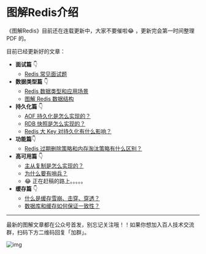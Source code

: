 # 图解Redis介绍

《图解Redis》目前还在连载更新中，大家不要催啦:joy: ，更新完会第一时间整理 PDF 的。

目前已经更新好的文章：
- **面试篇** :point_down:
   - [Redis 常见面试题](/redis/base/redis_interview.md)
- **数据类型篇** :point_down:
   - [Redis 数据类型和应用场景](/redis/data_struct/command.md)
   - [图解 Redis 数据结构](/redis/data_struct/data_struct.md)
- **持久化篇** :point_down:
	- [AOF 持久化是怎么实现的？](/redis/storage/aof.md) 	
	- [RDB 快照是怎么实现的？](/redis/storage/rdb.md) 
	- [Redis 大 Key 对持久化有什么影响？](/redis/storage/bigkey_aof_rdb.md) 
- **功能篇**:point_down:
   - [Redis 过期删除策略和内存淘汰策略有什么区别？](/redis/module/strategy.md) 
- **高可用篇** :point_down:
   - [主从复制是怎么实现的？](/redis/cluster/master_slave_replication.md) 	
   - [为什么要有哨兵？](/redis/cluster/sentinel.html)
   - :joy:  正在赶稿的路上。。。。。
- **缓存篇** :point_down:
   - [什么是缓存雪崩、击穿、穿透？](/redis/cluster/cache_problem.md) 	
   - [数据库和缓存如何保证一致性？](/redis/architecture/mysql_redis_consistency.md) 	

----

最新的图解文章都在公众号首发，别忘记关注哦！！如果你想加入百人技术交流群，扫码下方二维码回复「加群」。

![img](https://cdn.xiaolincoding.com/gh/xiaolincoder/ImageHost3@main/%E5%85%B6%E4%BB%96/%E5%85%AC%E4%BC%97%E5%8F%B7%E4%BB%8B%E7%BB%8D.png)
